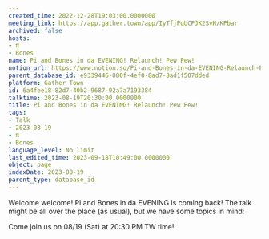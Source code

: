 ```yaml
---
created_time: 2022-12-28T19:03:00.0000000
meeting_link: https://app.gather.town/app/IyTfjPqUCPJK2SvH/KPbar
archived: false
hosts:
- π
- Bones
name: Pi and Bones in da EVENING! Relaunch! Pew Pew!
notion_url: https://www.notion.so/Pi-and-Bones-in-da-EVENING-Relaunch-Pew-Pew-6a4fee1882d740b2968792a7a7193384
parent_database_id: e9339446-880f-4ef0-8ad7-8ad1f507dded
platform: Gather Town
id: 6a4fee18-82d7-40b2-9687-92a7a7193384
talktime: 2023-08-19T20:30:00.0000000
title: Pi and Bones in da EVENING! Relaunch! Pew Pew!
tags:
- Talk
- 2023-08-19
- π
- Bones
language_level: No limit
last_edited_time: 2023-09-18T10:49:00.0000000
object: page
indexDate: 2023-08-19
parent_type: database_id
---
```


Welcome welcome! Pi and Bones in da EVENING is coming back! 
The talk might be all over the place (as usual), but we have some topics in mind:


   
   
   

Come join us on 08/19 (Sat) at 20:30 PM TW time!
























